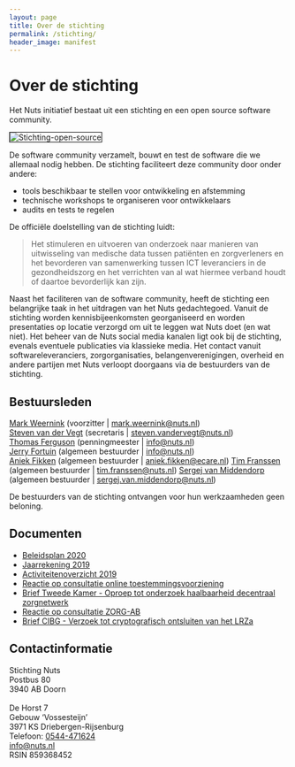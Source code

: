 ```yaml
---
layout: page
title: Over de stichting
permalink: /stichting/
header_image: manifest
---
```


# Over de stichting

Het Nuts initiatief bestaat uit een stichting en een open source software community.

<img class="inline-image" src="/images/stichting-open-source.png" alt="Stichting-open-source" title="Stichting-open-source-community" style="border:1px solid black"/>

De software community verzamelt, bouwt en test de software die we allemaal nodig hebben. De stichting faciliteert deze community door onder andere:
- tools beschikbaar te stellen voor ontwikkeling en afstemming
- technische workshops te organiseren voor ontwikkelaars
- audits en tests te regelen

De officiële doelstelling van de stichting luidt:
> Het stimuleren en uitvoeren van onderzoek naar manieren van uitwisseling van medische data tussen patiënten en zorgverleners en het bevorderen van samenwerking tussen ICT leveranciers in de gezondheidszorg en het verrichten van al wat hiermee verband houdt of daartoe bevorderlijk kan zijn.

Naast het faciliteren van de software community, heeft de stichting een belangrijke taak in het uitdragen van het Nuts gedachtegoed. Vanuit de stichting worden kennisbijeenkomsten georganiseerd en worden presentaties op locatie verzorgd om uit te leggen wat Nuts doet (en wat niet). Het beheer van de Nuts social media kanalen ligt ook bij de stichting, evenals eventuele publicaties via klassieke media. Het contact vanuit softwareleveranciers, zorgorganisaties, belangenverenigingen, overheid en andere partijen met Nuts verloopt doorgaans via de bestuurders van de stichting.  

## Bestuursleden

<a href="https://www.linkedin.com/in/mark-weernink-4b3a5214/">Mark Weernink</a> (voorzitter \| [mark.weernink@nuts.nl](mailto:mark.weernink@nuts.nl))<br/>
<a href="https://www.linkedin.com/in/steven-van-der-vegt-15a28118/">Steven van der Vegt</a> (secretaris \| [steven.vandervegt@nuts.nl](mailto:steven.vandervegt@nuts.nl))<br/>
<a href="https://www.linkedin.com/in/thferguson/">Thomas Ferguson</a> (penningmeester \| [info@nuts.nl](mailto:info@nuts.nl))<br/>
<a href="https://www.linkedin.com/in/jerryfortuin/">Jerry Fortuin</a> (algemeen bestuurder \| [info@nuts.nl](mailto:info@nuts.nl))<br/>
<a href="https://www.linkedin.com/in/aniek-fikken/">Aniek Fikken</a> (algemeen bestuurder \| [aniek.fikken@ecare.nl](mailto:aniek.fikken@ecare.nl))
<a href="https://www.linkedin.com/in/tim-franssen-0b9b9aa/">Tim Franssen</a> (algemeen bestuurder \| [tim.franssen@nuts.nl](mailto:tim.franssen@nuts.nl))
<a href="https://www.linkedin.com/in/sergejvanmiddendorp/">Sergej van Middendorp</a> (algemeen bestuurder \| [sergej.van.middendorp@nuts.nl](mailto:sergej.van.middendorp@nuts.nl))<br/>

De bestuurders van de stichting ontvangen voor hun werkzaamheden geen beloning.

## Documenten

  * [Beleidsplan 2020](/assets/downloads/Beleidsplan%202020.pdf)
  * [Jaarrekening 2019](/assets/downloads/Jaarrekening%202019.pdf)
  * [Activiteitenoverzicht 2019](/assets/downloads/Activiteiten%202019.pdf)
  * [Reactie op consultatie online toestemmingsvoorziening](/assets/downloads/Reactie%20Stichting%20Nuts%20op%20open%20consultatie%20voor%20online%20toestemmingsvoorziening.pdf)
  * [Brief Tweede Kamer - Oproep tot onderzoek haalbaarheid decentraal zorgnetwerk](/assets/downloads/Brief%20tweede%20kamer%20AO%208%20oktober%202020.pdf)
  * [Reactie op consultatie ZORG-AB](/assets/downloads/Reactie%20Stichting%20Nuts%20op%20open%20consultatie%20voor%20Zorg-AB.pdf)
  * [Brief CIBG - Verzoek tot cryptografisch ontsluiten van het LRZa](/assets/downloads/20210311%20Brief%20CIBG%20-%20Cryptografisch%20ontsluiten%20van%20LRZa.pdf)

## Contactinformatie

Stichting Nuts<br/>
Postbus 80<br/>
3940 AB Doorn<br/>
<br/>
De Horst 7<br/>
Gebouw ‘Vossesteijn’<br/>
3971 KS Driebergen-Rijsenburg<br/>
Telefoon: [0544-471624](tel:0544-471624)<br/>
[info@nuts.nl](mailto:info@nuts.nl)<br/>
RSIN 859368452
